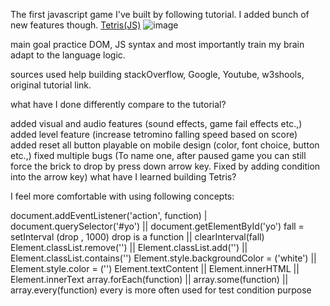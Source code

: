 The first javascript game I've built by following tutorial. I added bunch of new features though. [Tetris(JS)](https://a331998513.github.io/practice/docs/Tetris/)
![image](https://user-images.githubusercontent.com/78078898/111630014-31aa1e80-87f2-11eb-89f0-f2f015d0bb7b.png)

main goal
practice DOM, JS syntax and most importantly train my brain adapt to the language logic.

sources used help building
stackOverflow, Google, Youtube, w3shools, original tutorial link.

what have I done differently compare to the tutorial?

added visual and audio features (sound effects, game fail effects etc.,)
added level feature (increase tetromino falling speed based on score)
added reset all button
playable on mobile
design (color, font choice, button etc.,)
fixed multiple bugs (To name one, after paused game you can still force the brick to drop by press down arrow key. Fixed by adding condition into the arrow key)
what have I learned building Tetris?

I feel more comfortable with using following concepts:

document.addEventListener('action', function) |
document.querySelector('#yo') || document.getElementById('yo')
fall = setInterval (drop , 1000) drop is a function || clearInterval(fall)
Element.classList.remove('') || Element.classList.add('') || Element.classList.contains('')
Element.style.backgroundColor = ('white') || Element.style.color = ('')
Element.textContent || Element.innerHTML || Element.innerText
array.forEach(function) || array.some(function) || array.every(function) every is more often used for test condition purpose
